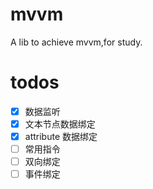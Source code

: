 # mvvm

A lib to achieve mvvm,for study.

# todos

-   [x] 数据监听
-   [x] 文本节点数据绑定
-   [x] attribute 数据绑定
-   [ ] 常用指令
-   [ ] 双向绑定
-   [ ] 事件绑定
